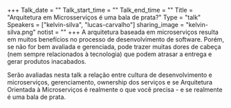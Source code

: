 +++
Talk_date = ""
Talk_start_time = ""
Talk_end_time = ""
Title = "Arquitetura em Microsserviços é uma bala de prata?"
Type = "talk"
Speakers = ["kelvin-silva", "lucas-carvalho"]
sharing_image = "kelvin-silva.png"
notist = ""
+++
A arquitetura baseada em microserviços resulta em muitos benefícios no processo de desenvolvimento de software. Porém, se não for bem avaliada e gerenciada, pode trazer muitas dores de cabeça (nem sempre relacionados à tecnologia) que podem atrasar a entrega e gerar produtos inacabados.

Serão avaliadas nesta talk a relação entre cultura de desenvolvimento e microserviços, gerenciamento, ownership dos serviços e se Arquitetura Orientada à Microserviços é realmente o que você precisa - e se realmente é uma bala de prata.